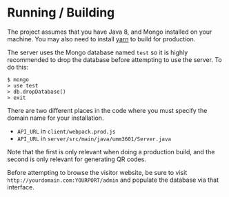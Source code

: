 # Running / Building 

The project assumes that you have Java 8, and Mongo installed on your machine. 
You may also need to install [yarn](https://yarnpkg.com/en/) to build for production.

The server uses the Mongo database named `test` so it is highly recommended to drop the 
database before attempting to use the server. To do this:

```
$ mongo
> use test
> db.dropDatabase()
> exit
```

There are two different places in the code where you must specify the
domain name for your installation. 

- `API_URL` in `client/webpack.prod.js`
- `API_URL` in  `server/src/main/java/umm3601/Server.java`

Note that the first is only relevant when doing a production build, 
and the second is only relevant for generating QR codes.

Before attempting to browse the visitor website, be sure to visit 
`http://yourdomain.com:YOURPORT/admin` and populate the database via 
that interface.